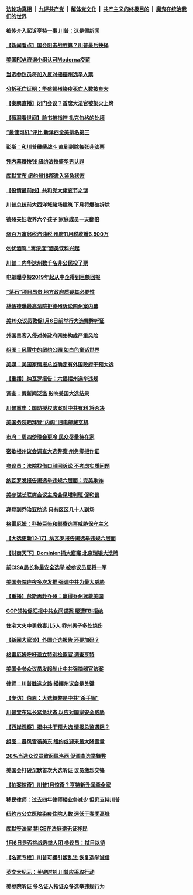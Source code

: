

####  [法轮功真相](../../../../basic/blob/master/README.md?t=12181202) &nbsp;|&nbsp; [九评共产党](../../../../9ping.md/blob/master/README.md?t=12181202) &nbsp;|&nbsp; [解体党文化](../../../../jtdwh.md/blob/master/README.md?t=12181202)  &nbsp;|&nbsp; [共产主义的终极目的](../../../../gczydzjmd.md/blob/master/README.md?t=12181202) &nbsp;|&nbsp; [魔鬼在统治我们的世界](../../../../mgztzwmdsj.md/blob/master/README.md?t=12181202) 

#### [被传介入起诉亨特一事 川普：这是假新闻](../pages/nsc412/n12628908.md?t=12181202) 

#### [【新闻看点】国会阻击战胜算？川普最后抉择](../pages/nsc412/n12628549.md?t=12181202) 

#### [美国FDA咨询小组认可Moderna疫苗](../pages/nsc412/n12628808.md?t=12181202) 

#### [当选参议员将加入反对摇摆州选举人票](../pages/nsc412/n12628749.md?t=12181202) 

#### [分析死亡证明：华盛顿州染疫死亡人数被夸大](../pages/nsc412/n12628797.md?t=12181202) 

#### [【秦鹏直播】闭门会议？首席大法官被架火上烤](../pages/nsc412/n12628817.md?t=12181202) 

#### [【薇羽看世间】脸书被指控 扎克伯格的处境](../pages/nsc412/n12628256.md?t=12181202) 

#### [“最佳司机”评比 新泽西全美排名第三](../pages/nsc412/n12628714.md?t=12181202) 

#### [彭斯：和川普继续战斗 直到剔除每张非法票](../pages/nsc412/n12628599.md?t=12181202) 

#### [凭内幕赚快钱 纽约法拉盛华男认罪](../pages/nsc412/n12628457.md?t=12181202) 

#### [库默宣布 纽约州18郡进入紧急状态](../pages/nsc412/n12628546.md?t=12181202) 

#### [【役情最前线】共和党大佬变节之谜](../pages/nsc412/n12628179.md?t=12181202) 

#### [川普总统前大西洋城赌场建筑 下月将爆破拆除](../pages/nsc412/n12628690.md?t=12181202) 

#### [德州夫妇收养六个孩子 家庭成员一天翻倍](../pages/nsc412/n12627783.md?t=12181202) 

#### [涨百万富翁税汽油税 州府11月税收增6,500万](../pages/nsc412/n12628663.md?t=12181202) 

#### [勿忧酒驾  “零浓度”酒类饮料兴起](../pages/nsc412/n12628633.md?t=12181202) 

#### [川普：内华达州数千名非公民投了票](../pages/nsc412/n12628293.md?t=12181202) 

#### [电邮曝亨特2019年起从中企得到巨额回报](../pages/nsc412/n12628221.md?t=12181202) 

#### [“落石”项目昂贵  地方政府质疑其必要性](../pages/nsc412/n12628558.md?t=12181202) 

#### [林伍德曝最高法院拒德州诉讼四州案内幕](../pages/nsc412/n12628480.md?t=12181202) 

#### [美19众议员敦促1月6日前举行大选舞弊听证](../pages/nsc412/n12628240.md?t=12181202) 

#### [外国黑客入侵对美政府网络构成严重风险](../pages/nsc412/n12628359.md?t=12181202) 

#### [组图：风雪中的纽约公园 如白色童话世界](../pages/nsc412/n12628312.md?t=12181202) 

#### [美媒：美国家情报总监确定有外国政府干预大选](../pages/nsc412/n12628367.md?t=12181202) 

#### [【重播】纳瓦罗报告：六摇摆州选举违规](../pages/nsc412/n12628425.md?t=12181202) 

#### [调查：假新闻泛滥 影响美国大选结果](../pages/nsc412/n12628358.md?t=12181202) 

#### [川普重申：国防授权法案对中共有利 将否决](../pages/nsc412/n12628122.md?t=12181202) 

#### [美国务院晒拜登“内阁”旧电邮藏玄机](../pages/nsc412/n12626474.md?t=12181202) 

#### [市府：周四傍晚会更冷 民众尽量待在家](../pages/nsc412/n12628250.md?t=12181202) 

#### [密歇根州议会调查大选弊案 州务卿拒作证](../pages/nsc412/n12628086.md?t=12181202) 

#### [参议员：法院找借口驳回诉讼 不考虑实质问题](../pages/nsc412/n12628181.md?t=12181202) 

#### [纳瓦罗发报告揭选举违规六层面：完美欺诈](../pages/nsc412/n12628200.md?t=12181202) 

#### [美参谋长联席会议主席会见塔利班 促和谈](../pages/nsc412/n12628088.md?t=12181202) 

#### [拜登到乔治亚助选 只有区区几十人到场](../pages/nsc412/n12628098.md?t=12181202) 

#### [格雷厄姆：科技巨头和邮寄选票威胁保守主义](../pages/nsc412/n12628158.md?t=12181202) 

#### [【大选更新12·17】纳瓦罗报告揭选举违规六层面](../pages/nsc412/n12627085.md?t=12181202) 

#### [【财商天下】Dominion捅大窟窿 北京瑞银大洗牌](../pages/nsc412/n12628103.md?t=12181202) 

#### [前CISA局长称最安全选举 被参议员反将一军](../pages/nsc412/n12627910.md?t=12181202) 

#### [美国务院连夜多次发推 强调中共为最大威胁](../pages/nsc412/n12628015.md?t=12181202) 

#### [【重播】彭斯再赴乔州：赢得乔州拯救美国](../pages/nsc412/n12627906.md?t=12181202) 

#### [GOP领袖促汇报中共女间谍案 屡遭FBI拒绝](../pages/nsc412/n12627965.md?t=12181202) 

#### [住宅大火中勇救妻儿5人 乔州男子多处烧伤](../pages/nsc412/n12627744.md?t=12181202) 

#### [【新闻大家谈】外国介选报告 还要加码？](../pages/nsc412/n12627681.md?t=12181202) 

#### [格雷厄姆呼吁设立特别检察官 调查亨特](../pages/nsc412/n12627541.md?t=12181202) 

#### [美国会参众议员发起制止中共强摘器官法案](../pages/nsc412/n12627668.md?t=12181202) 

#### [律师：川普胜选之路 摇摆州议会是关键](../pages/nsc412/n12627210.md?t=12181202) 

#### [【专访】伯恩：大选舞弊是中共“杀手锏”](../pages/nsc412/n12626888.md?t=12181202) 

#### [川普宣布延长紧急状态 以应对国家安全威胁](../pages/nsc412/n12627138.md?t=12181202) 

#### [【西岸观察】揭中共干预大选 情报总监遇阻？](../pages/nsc412/n12626700.md?t=12181202) 

#### [组图：暴风雪袭美东 纽约或迎来最大降雪量](../pages/nsc412/n12626826.md?t=12181202) 

#### [26名当选众议员致函佩洛西 促调查选举舞弊](../pages/nsc412/n12626445.md?t=12181202) 

#### [美国会打破沉默首次大选听证 议员激烈交锋](../pages/nsc412/n12626193.md?t=12181202) 

#### [【拍案惊奇】川普1月惊奇？亨特新丑闻牵全家](../pages/nsc412/n12626458.md?t=12181202) 

#### [移民律师：过去四年律师楼业务减少 但仍支持川普](../pages/nsc412/n12626481.md?t=12181202) 

#### [纽约市公立医院染疫住院人数  远低于春季高峰](../pages/nsc412/n12626660.md?t=12181202) 

#### [库默签法案 禁ICE在法庭逮无证移民](../pages/nsc412/n12626485.md?t=12181202) 

#### [1月6日是否挑战选举人团 参议员：拭目以待](../pages/nsc412/n12626291.md?t=12181202) 

#### [【名家专栏】川普可援引叛乱法 恢复选举诚信](../pages/nsc412/n12619795.md?t=12181202) 

#### [英文大纪元：关键时刻 川普应采取行动](../pages/nsc412/n12625811.md?t=12181202) 

#### [美参院听证 多名证人指证众多选举违规行为](../pages/nsc412/n12626245.md?t=12181202) 

